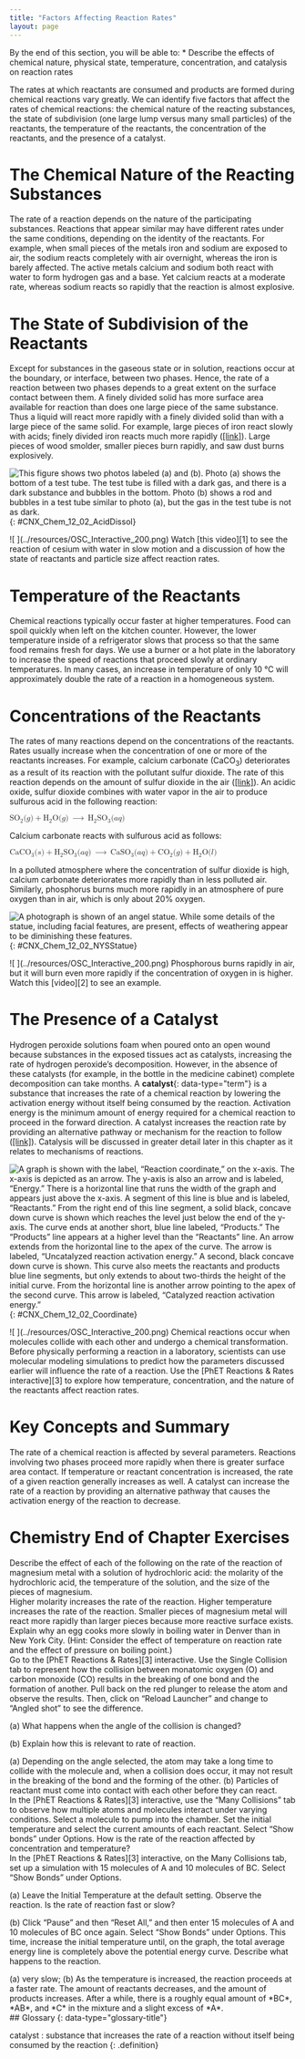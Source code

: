 ```yaml
---
title: "Factors Affecting Reaction Rates"
layout: page
---
```



<div data-type="abstract" markdown="1">
By the end of this section, you will be able to:
* Describe the effects of chemical nature, physical state, temperature, concentration, and catalysis on reaction rates

</div>

The rates at which reactants are consumed and products are formed during chemical reactions vary greatly. We can identify five factors that affect the rates of chemical reactions: the chemical nature of the reacting substances, the state of subdivision (one large lump versus many small particles) of the reactants, the temperature of the reactants, the concentration of the reactants, and the presence of a catalyst.

# The Chemical Nature of the Reacting Substances

The rate of a reaction depends on the nature of the participating substances. Reactions that appear similar may have different rates under the same conditions, depending on the identity of the reactants. For example, when small pieces of the metals iron and sodium are exposed to air, the sodium reacts completely with air overnight, whereas the iron is barely affected. The active metals calcium and sodium both react with water to form hydrogen gas and a base. Yet calcium reacts at a moderate rate, whereas sodium reacts so rapidly that the reaction is almost explosive.

# The State of Subdivision of the Reactants

Except for substances in the gaseous state or in solution, reactions occur at the boundary, or interface, between two phases. Hence, the rate of a reaction between two phases depends to a great extent on the surface contact between them. A finely divided solid has more surface area available for reaction than does one large piece of the same substance. Thus a liquid will react more rapidly with a finely divided solid than with a large piece of the same solid. For example, large pieces of iron react slowly with acids; finely divided iron reacts much more rapidly ([\[link\]](#CNX_Chem_12_02_AcidDissol)). Large pieces of wood smolder, smaller pieces burn rapidly, and saw dust burns explosively.

 ![This figure shows two photos labeled (a) and (b). Photo (a) shows the bottom of a test tube. The test tube is filled with a dark gas, and there is a dark substance and bubbles in the bottom. Photo (b) shows a rod and bubbles in a test tube similar to photo (a), but the gas in the test tube is not as dark.](../resources/CNX_Chem_12_02_AcidDissol.jpg "(a) Iron powder reacts rapidly with dilute hydrochloric acid and produces bubbles of hydrogen gas because the powder has a large total surface area: 2Fe(s) + 6HCl(aq) &#x27F6; 2FeCl3(aq) + 3H2(g). (b) An iron nail reacts more slowly."){: #CNX_Chem_12_02_AcidDissol}

<div data-type="note" class="note chemistry link-to-learning" markdown="1">
<span data-type="media" data-alt="&#xA0;"> ![&#xA0;](../resources/OSC_Interactive_200.png) </span>
Watch [this video][1] to see the reaction of cesium with water in slow motion and a discussion of how the state of reactants and particle size affect reaction rates.

</div>

# Temperature of the Reactants

Chemical reactions typically occur faster at higher temperatures. Food can spoil quickly when left on the kitchen counter. However, the lower temperature inside of a refrigerator slows that process so that the same food remains fresh for days. We use a burner or a hot plate in the laboratory to increase the speed of reactions that proceed slowly at ordinary temperatures. In many cases, an increase in temperature of only 10 °C will approximately double the rate of a reaction in a homogeneous system.

# Concentrations of the Reactants

The rates of many reactions depend on the concentrations of the reactants. Rates usually increase when the concentration of one or more of the reactants increases. For example, calcium carbonate (CaCO<sub>3</sub>) deteriorates as a result of its reaction with the pollutant sulfur dioxide. The rate of this reaction depends on the amount of sulfur dioxide in the air ([\[link\]](#CNX_Chem_12_02_NYSStatue)). An acidic oxide, sulfur dioxide combines with water vapor in the air to produce sulfurous acid in the following reaction:

<div data-type="equation" class="equation">
<math xmlns="http://www.w3.org/1998/Math/MathML"><mrow><msub><mrow><mtext>SO</mtext></mrow><mtext>2</mtext></msub><mo stretchy="false">(</mo><mi>g</mi><mo stretchy="false">)</mo><mo>+</mo><msub><mtext>H</mtext><mn>2</mn></msub><mtext>O(</mtext><mi>g</mi><mo stretchy="false">)</mo><mspace width="0.2em" /><mo stretchy="false">⟶</mo><mspace width="0.2em" /><msub><mtext>H</mtext><mn>2</mn></msub><msub><mrow><mtext>SO</mtext></mrow><mtext>3</mtext></msub><mo stretchy="false">(</mo><mi>a</mi><mi>q</mi><mo stretchy="false">)</mo></mrow></math>
</div>

Calcium carbonate reacts with sulfurous acid as follows:

<div data-type="equation" class="equation">
<math xmlns="http://www.w3.org/1998/Math/MathML"><mrow><msub><mrow><mtext>CaCO</mtext></mrow><mtext>3</mtext></msub><mo stretchy="false">(</mo><mi>s</mi><mo stretchy="false">)</mo><mo>+</mo><msub><mtext>H</mtext><mn>2</mn></msub><msub><mrow><mtext>SO</mtext></mrow><mtext>3</mtext></msub><mo stretchy="false">(</mo><mi>a</mi><mi>q</mi><mo stretchy="false">)</mo><mspace width="0.2em" /><mo stretchy="false">⟶</mo><mspace width="0.2em" /><msub><mrow><mtext>CaSO</mtext></mrow><mtext>3</mtext></msub><mo stretchy="false">(</mo><mi>a</mi><mi>q</mi><mo stretchy="false">)</mo><mo>+</mo><msub><mrow><mtext>CO</mtext></mrow><mtext>2</mtext></msub><mo stretchy="false">(</mo><mi>g</mi><mo stretchy="false">)</mo><mo>+</mo><msub><mtext>H</mtext><mn>2</mn></msub><mtext>O(</mtext><mi>l</mi><mo stretchy="false">)</mo></mrow></math>
</div>

In a polluted atmosphere where the concentration of sulfur dioxide is high, calcium carbonate deteriorates more rapidly than in less polluted air. Similarly, phosphorus burns much more rapidly in an atmosphere of pure oxygen than in air, which is only about 20% oxygen.

 ![A photograph is shown of an angel statue. While some details of the statue, including facial features, are present, effects of weathering appear to be diminishing these features.](../resources/CNX_Chem_12_02_NYSStatue.jpg "Statues made from carbonate compounds such as limestone and marble typically weather slowly over time due to the actions of water, and thermal expansion and contraction. However, pollutants like sulfur dioxide can accelerate weathering. As the concentration of air pollutants increases, deterioration of limestone occurs more rapidly. (credit: James P Fisher III)"){: #CNX_Chem_12_02_NYSStatue}

<div data-type="note" class="note chemistry link-to-learning" markdown="1">
<span data-type="media" data-alt="&#xA0;"> ![&#xA0;](../resources/OSC_Interactive_200.png) </span>
Phosphorous burns rapidly in air, but it will burn even more rapidly if the concentration of oxygen in is higher. Watch this [video][2] to see an example.

</div>

# The Presence of a Catalyst

Hydrogen peroxide solutions foam when poured onto an open wound because substances in the exposed tissues act as catalysts, increasing the rate of hydrogen peroxide’s decomposition. However, in the absence of these catalysts (for example, in the bottle in the medicine cabinet) complete decomposition can take months. A **catalyst**{: data-type="term"} is a substance that increases the rate of a chemical reaction by lowering the activation energy without itself being consumed by the reaction. Activation energy is the minimum amount of energy required for a chemical reaction to proceed in the forward direction. A catalyst increases the reaction rate by providing an alternative pathway or mechanism for the reaction to follow ([\[link\]](#CNX_Chem_12_02_Coordinate)). Catalysis will be discussed in greater detail later in this chapter as it relates to mechanisms of reactions.

 ![A graph is shown with the label, &#x201C;Reaction coordinate,&#x201D; on the x-axis. The x-axis is depicted as an arrow. The y-axis is also an arrow and is labeled, &#x201C;Energy.&#x201D; There is a horizontal line that runs the width of the graph and appears just above the x-axis. A segment of this line is blue and is labeled, &#x201C;Reactants.&#x201D; From the right end of this line segment, a solid black, concave down curve is shown which reaches the level just below the end of the y-axis. The curve ends at another short, blue line labeled, &#x201C;Products.&#x201D; The &#x201C;Products&#x201D; line appears at a higher level than the &#x201C;Reactants&#x201D; line. An arrow extends from the horizontal line to the apex of the curve. The arrow is labeled, &#x201C;Uncatalyzed reaction activation energy.&#x201D; A second, black concave down curve is shown. This curve also meets the reactants and products blue line segments, but only extends to about two-thirds the height of the initial curve. From the horizontal line is another arrow pointing to the apex of the second curve. This arrow is labeled, &#x201C;Catalyzed reaction activation energy.&#x201D;](../resources/CNX_Chem_12_02_Coordinate.jpg "The presence of a catalyst increases the rate of a reaction by lowering its activation energy."){: #CNX_Chem_12_02_Coordinate}

<div data-type="note" class="note chemistry link-to-learning" markdown="1">
<span data-type="media" data-alt="&#xA0;"> ![&#xA0;](../resources/OSC_Interactive_200.png) </span>
Chemical reactions occur when molecules collide with each other and undergo a chemical transformation. Before physically performing a reaction in a laboratory, scientists can use molecular modeling simulations to predict how the parameters discussed earlier will influence the rate of a reaction. Use the [PhET Reactions &amp; Rates interactive][3] to explore how temperature, concentration, and the nature of the reactants affect reaction rates.

</div>

# Key Concepts and Summary

The rate of a chemical reaction is affected by several parameters. Reactions involving two phases proceed more rapidly when there is greater surface area contact. If temperature or reactant concentration is increased, the rate of a given reaction generally increases as well. A catalyst can increase the rate of a reaction by providing an alternative pathway that causes the activation energy of the reaction to decrease.

# Chemistry End of Chapter Exercises

<div data-type="exercise" class="exercise">
<div data-type="problem" class="problem" markdown="1">
Describe the effect of each of the following on the rate of the reaction of magnesium metal with a solution of hydrochloric acid: the molarity of the hydrochloric acid, the temperature of the solution, and the size of the pieces of magnesium.

</div>
<div data-type="solution" class="solution" markdown="1">
Higher molarity increases the rate of the reaction. Higher temperature increases the rate of the reaction. Smaller pieces of magnesium metal will react more rapidly than larger pieces because more reactive surface exists.

</div>
</div>

<div data-type="exercise" class="exercise">
<div data-type="problem" class="problem" markdown="1">
Explain why an egg cooks more slowly in boiling water in Denver than in New York City. (Hint: Consider the effect of temperature on reaction rate and the effect of pressure on boiling point.)

</div>
</div>

<div data-type="exercise" class="exercise">
<div data-type="problem" class="problem" markdown="1">
Go to the [PhET Reactions &amp; Rates][3] interactive. Use the Single Collision tab to represent how the collision between monatomic oxygen (O) and carbon monoxide (CO) results in the breaking of one bond and the formation of another. Pull back on the red plunger to release the atom and observe the results. Then, click on “Reload Launcher” and change to “Angled shot” to see the difference.

(a) What happens when the angle of the collision is changed?

(b) Explain how this is relevant to rate of reaction.

</div>
<div data-type="solution" class="solution" markdown="1">
(a) Depending on the angle selected, the atom may take a long time to collide with the molecule and, when a collision does occur, it may not result in the breaking of the bond and the forming of the other. (b) Particles of reactant must come into contact with each other before they can react.

</div>
</div>

<div data-type="exercise" class="exercise">
<div data-type="problem" class="problem" markdown="1">
In the [PhET Reactions &amp; Rates][3] interactive, use the “Many Collisions” tab to observe how multiple atoms and molecules interact under varying conditions. Select a molecule to pump into the chamber. Set the initial temperature and select the current amounts of each reactant. Select “Show bonds” under Options. How is the rate of the reaction affected by concentration and temperature?

</div>
</div>

<div data-type="exercise" class="exercise">
<div data-type="problem" class="problem" markdown="1">
In the [PhET Reactions &amp; Rates][3] interactive, on the Many Collisions tab, set up a simulation with 15 molecules of A and 10 molecules of BC. Select “Show Bonds” under Options.

(a) Leave the Initial Temperature at the default setting. Observe the reaction. Is the rate of reaction fast or slow?

(b) Click “Pause” and then “Reset All,” and then enter 15 molecules of A and 10 molecules of BC once again. Select “Show Bonds” under Options. This time, increase the initial temperature until, on the graph, the total average energy line is completely above the potential energy curve. Describe what happens to the reaction.

</div>
<div data-type="solution" class="solution" markdown="1">
(a) very slow; (b) As the temperature is increased, the reaction proceeds at a faster rate. The amount of reactants decreases, and the amount of products increases. After a while, there is a roughly equal amount of *BC*, *AB*, and *C* in the mixture and a slight excess of *A*.

</div>
</div>

<div data-type="glossary" markdown="1">
## Glossary
{: data-type="glossary-title"}

catalyst
: substance that increases the rate of a reaction without itself being consumed by the reaction
{: .definition}

</div>



[1]: http://openstaxcollege.org/l/16cesium
[2]: http://openstaxcollege.org/l/16phosphor
[3]: http://openstaxcollege.org/l/16PHETreaction
